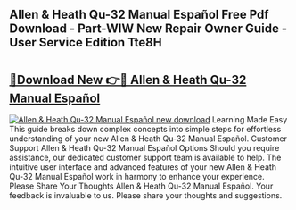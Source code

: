 ## Allen & Heath Qu-32 Manual Español Free Pdf Download - Part-WIW New Repair Owner Guide - User Service Edition Tte8H

# <h2><a href="http://bc2834.oget.top/?id=Allen+%26+Heath+Qu-32+Manual+Espa%c3%b1ol">🔗Download New 👉🔴 Allen & Heath Qu-32 Manual Español</a></h2>

[![Allen & Heath Qu-32 Manual Español new download](https://i.imgur.com/5g1atiW.png)](http://bc2834.oget.top/?id=Allen+%26+Heath+Qu-32+Manual+Espa%c3%b1ol)
Learning Made Easy This guide breaks down complex concepts into simple steps for effortless understanding of your new Allen & Heath Qu-32 Manual Español. Customer Support Allen & Heath Qu-32 Manual Español Options Should you require assistance, our dedicated customer support team is available to help. The intuitive user interface and advanced features of your new Allen & Heath Qu-32 Manual Español work in harmony to enhance your experience. Please Share Your Thoughts Allen & Heath Qu-32 Manual Español. Your feedback is invaluable to us. Please share your thoughts and suggestions.
